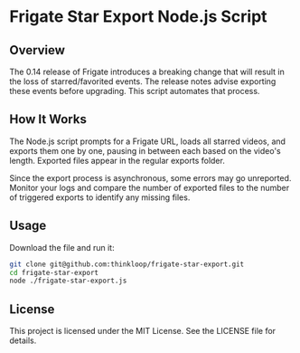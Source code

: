 # Frigate Star Export Node.js Script

## Overview

The 0.14 release of Frigate introduces a breaking change that will result in the loss of starred/favorited events. 
The release notes advise exporting these events before upgrading. 
This script automates that process.

## How It Works

The Node.js script prompts for a Frigate URL, loads all starred videos, and exports them one by one, pausing in between each based on the video's length. 
Exported files appear in the regular exports folder.

Since the export process is asynchronous, some errors may go unreported. 
Monitor your logs and compare the number of exported files to the number of triggered exports to identify any missing files.

## Usage

Download the file and run it:

```bash
git clone git@github.com:thinkloop/frigate-star-export.git
cd frigate-star-export
node ./frigate-star-export.js
```

## License

This project is licensed under the MIT License. See the LICENSE file for details.